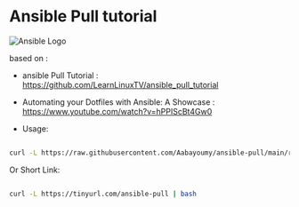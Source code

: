 # Ansible Pull tutorial

![Ansible Logo](https://www.learnlinux.tv/wp-content/uploads/2020/12/ansible-e1607524003363.png)

based on :
 - ansible Pull Tutorial : https://github.com/LearnLinuxTV/ansible_pull_tutorial

 - Automating your Dotfiles with Ansible: A Showcase : https://www.youtube.com/watch?v=hPPIScBt4Gw0



- Usage: 
```bash 

curl -L https://raw.githubusercontent.com/Aabayoumy/ansible-pull/main/run.sh | bash
```
Or Short Link:
```bash

curl -L https://tinyurl.com/ansible-pull | bash
```
